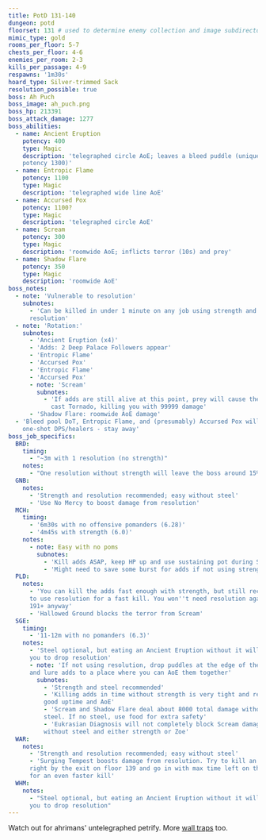 ```yaml
---
title: PotD 131-140
dungeon: potd
floorset: 131 # used to determine enemy collection and image subdirectory
mimic_type: gold
rooms_per_floor: 5-7
chests_per_floor: 4-6
enemies_per_room: 2-3
kills_per_passage: 4-9
respawns: '1m30s'
hoard_type: Silver-trimmed Sack
resolution_possible: true
boss: Ah Puch
boss_image: ah_puch.png
boss_hp: 213391
boss_attack_damage: 1277
boss_abilities:
  - name: Ancient Eruption
    potency: 400
    type: Magic
    description: 'telegraphed circle AoE; leaves a bleed puddle (unique DoT
    potency 1300)'
  - name: Entropic Flame
    potency: 1100
    type: Magic
    description: 'telegraphed wide line AoE'
  - name: Accursed Pox
    potency: 1100?
    type: Magic
    description: 'telegraphed circle AoE'
  - name: Scream
    potency: 300
    type: Magic
    description: 'roomwide AoE; inflicts terror (10s) and prey'
  - name: Shadow Flare
    potency: 350
    type: Magic
    description: 'roomwide AoE'
boss_notes:
  - note: 'Vulnerable to resolution'
    subnotes:
      - 'Can be killed in under 1 minute on any job using strength and
      resolution'
  - note: 'Rotation:'
    subnotes:
      - 'Ancient Eruption (x4)'
      - 'Adds: 2 Deep Palace Followers appear'
      - 'Entropic Flame'
      - 'Accursed Pox'
      - 'Entropic Flame'
      - 'Accursed Pox'
      - note: 'Scream'
        subnotes:
          - 'If adds are still alive at this point, prey will cause them to
            cast Tornado, killing you with 99999 damage'
      - 'Shadow Flare: roomwide AoE damage'
  - 'Bleed pool DoT, Entropic Flame, and (presumably) Accursed Pox will
    one-shot DPS/healers - stay away'
boss_job_specifics:
  BRD:
    timing:
      - "~3m with 1 resolution (no strength)"
    notes:
      - "One resolution without strength will leave the boss around 15%"
  GNB:
    notes:
      - 'Strength and resolution recommended; easy without steel'
      - 'Use No Mercy to boost damage from resolution'
  MCH:
    timing:
      - '6m30s with no offensive pomanders (6.28)'
      - '4m45s with strength (6.0)'
    notes:
      - note: Easy with no poms
        subnotes:
          - 'Kill adds ASAP, keep HP up and use sustaining pot during Scream'
          - 'Might need to save some burst for adds if not using strength'
  PLD:
    notes:
      - 'You can kill the adds fast enough with strength, but still recommended
      to use resolution for a fast kill. You won''t need resolution again until
      191+ anyway'
      - 'Hallowed Ground blocks the terror from Scream'
  SGE:
    timing:
      - '11-12m with no pomanders (6.3)'
    notes:
      - 'Steel optional, but eating an Ancient Eruption without it will force
      you to drop resolution'
      - note: 'If not using resolution, drop puddles at the edge of the arena
      and lure adds to a place where you can AoE them together'
        subnotes:
          - 'Strength and steel recommended'
          - 'Killing adds in time without strength is very tight and requires
          good uptime and AoE'
          - 'Scream and Shadow Flare deal about 8000 total damage without
          steel. If no steel, use food for extra safety'
          - 'Eukrasian Diagnosis will not completely block Scream damage
          without steel and either strength or Zoe'
  WAR:
    notes:
      - 'Strength and resolution recommended; easy without steel'
      - 'Surging Tempest boosts damage from resolution. Try to kill an enemy
      right by the exit on floor 139 and go in with max time left on the buff
      for an even faster kill'
  WHM:
    notes:
      - "Steel optional, but eating an Ancient Eruption without it will force
      you to drop resolution"
---
```


Watch out for ahrimans' untelegraphed petrify. More
[wall traps](/wall_traps.html#potd-131-149) too.
